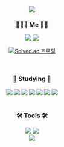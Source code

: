 
<div align='center'>
<img src="https://capsule-render.vercel.app/api?type=slice&color=auto&height=300&section=header&text=KIM%20EUN%20YOUNG&fontSize=70&animation=fadeIn&fontAlignY=38" />
</div>

<h3 align="center"> 🙋🏻‍♀ Me ️🙋🏻‍ </h3>

<div align='center'>
<img src="https://img.shields.io/badge/Github-181717?style=flat-square&logo=Github&logoColor=white"/></a> <img src="https://img.shields.io/badge/Velog-20C997?style=flat-square&logo=Velog&logoColor=white"/></a> 
</div>
<div align='center'>

[![Solved.ac
프로필](http://mazassumnida.wtf/api/v2/generate_badge?boj=nonung2)](https://solved.ac/nonung2) <!--[![keynene's GitHub stats](https://github-readme-stats.vercel.app/api?username=keynene)](https://github.com/anuraghazra/github-readme-stats)-->

</div>
</br>


<h3 align="center"> 📝 Studying 📝 </h3>

<div align='center'>
<img src="https://img.shields.io/badge/HTML5-E34F26?style=flat-square&logo=HTML5&logoColor=white"/></a> 
<img src="https://img.shields.io/badge/CSS3-1572B6?style=flat-square&logo=CSS3&logoColor=white"/></a> 
<img src="https://img.shields.io/badge/JavaScript-F7DF1E?style=flat-square&logo=JavaScript&logoColor=white"/></a>  <img src="https://img.shields.io/badge/Node.js-339933?style=flat-square&logo=Node.js&logoColor=white"/></a>
<img src="https://img.shields.io/badge/React-61DAFB?style=flat-square&logo=React&logoColor=white"/></a>
<img src="https://img.shields.io/badge/C-A8B9CC?style=flat-square&logo=C&logoColor=white"/></a> <img src="https://img.shields.io/badge/Python-3776AB?style=flat-square&logo=Python&logoColor=white"/></a>  
</div>
</br>


<h3 align="center"> 🛠 Tools 🛠 </h3>

<div align='center'>
<img src="https://img.shields.io/badge/Visual%20Studio%20Code-007ACC?style=flat-square&logo=Visual%20Studio%20Code&logoColor=white"/></a> 
<img src="https://img.shields.io/badge/Sourcetree-0052CC?style=flat-square&logo=Sourcetree&logoColor=white"/></a>
</div>



<div align='center'>
<img src="https://capsule-render.vercel.app/api?type=waving&color=auto&height=200&section=footer" />
</div>
